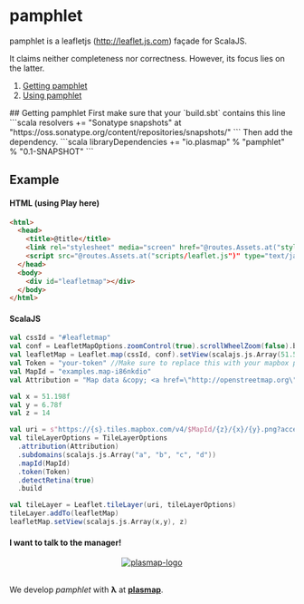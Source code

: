 # pamphlet
pamphlet is a leafletjs (http://leaflet.js.com) façade for ScalaJS.

It claims neither completeness nor correctness.
However, its focus lies on the latter.

1. [Getting pamphlet](#getting-it)
2. [Using pamphlet](#using-it)

<a name="getting-it"/>
## Getting pamphlet
First make sure that your `build.sbt` contains this line
```scala
resolvers += "Sonatype snapshots" at "https://oss.sonatype.org/content/repositories/snapshots/"
```
Then add the dependency.
```scala
libraryDependencies += "io.plasmap" % "pamphlet" % "0.1-SNAPSHOT"
```

## Example
#### HTML (using Play here)
```html
<html>
  <head>
    <title>@title</title>
    <link rel="stylesheet" media="screen" href="@routes.Assets.at("stylesheets/leaflet.css")">
    <script src="@routes.Assets.at("scripts/leaflet.js")" type="text/javascript"></script>
  </head>
  <body>
    <div id="leafletmap"></div>
  </body>
</html>
```

#### ScalaJS
```scala
val cssId = "#leafletmap"
val conf = LeafletMapOptions.zoomControl(true).scrollWheelZoom(false).build
val leafletMap = Leaflet.map(cssId, conf).setView(scalajs.js.Array(51.505f, -0.09f), 13)
val Token = "your-token" //Make sure to replace this with your mapbox public token
val MapId = "examples.map-i86nkdio"
val Attribution = "Map data &copy; <a href=\"http://openstreetmap.org\">OpenStreetMap</a> contributors, <a href=\"http://creativecommons.org/licenses/by-sa/2.0/\">CC-BY-SA</a>, Imagery © <a href=\"http://mapbox.com\">Mapbox</a>"

val x = 51.198f
val y = 6.78f
val z = 14

val uri = s"https://{s}.tiles.mapbox.com/v4/$MapId/{z}/{x}/{y}.png?access_token=$Token"
val tileLayerOptions = TileLayerOptions
  .attribution(Attribution)
  .subdomains(scalajs.js.Array("a", "b", "c", "d"))
  .mapId(MapId)
  .token(Token)
  .detectRetina(true)
  .build

val tileLayer = Leaflet.tileLayer(uri, tileLayerOptions)
tileLayer.addTo(leafletMap)
leafletMap.setView(scalajs.js.Array(x,y), z)
```

#### I want to talk to the manager!

<p align="center">
<a href="http://plasmap.io">
  <img src="https://avatars3.githubusercontent.com/u/10074281?v=3&s=100" alt="plasmap-logo">
</a>
<br/><br/>

We develop <em>pamphlet</em> with <b>λ</b> at <a href="http://plasmap.io"><b>plasmap</b></a>.
</p>
